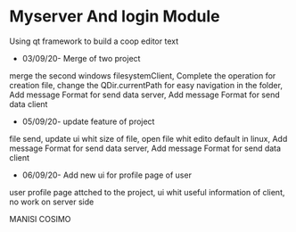# Myserver And login Module
Using qt framework to build a coop editor text

* 03/09/20- Merge of two project  

merge the second windows filesystemClient, 
Complete the operation for creation file, 
change the QDir.currentPath for easy navigation in the folder, 
Add message Format for send data server, 
Add message Format for send data client

* 05/09/20- update feature of project 

file send, 
update ui whit size of file, 
open file whit edito default in linux, 
Add message Format for send data server, 
Add message Format for send data client

* 06/09/20- Add new ui for profile page of user

user profile page attched to the project,
ui whit useful information of client,
no work on server side


MANISI COSIMO 

